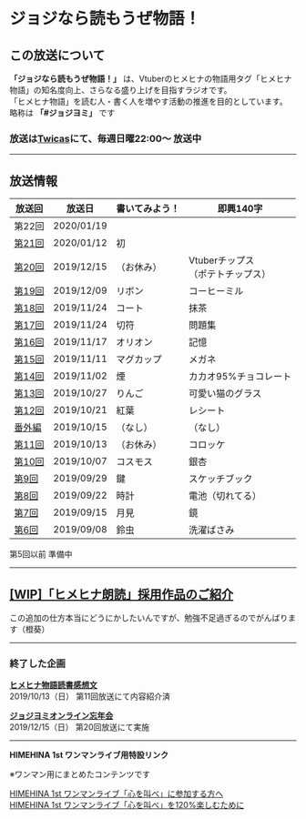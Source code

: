 # ジョジなら読もうぜ物語！

## この放送について

**「ジョジなら読もうぜ物語！」** は、Vtuberのヒメヒナの物語用タグ「ヒメヒナ物語」の知名度向上、さらなる盛り上げを目指すラジオです。  
「ヒメヒナ物語」を読む人・書く人を増やす活動の推進を目的としています。  
略称は **「#ジョジヨミ」** です

### 放送は[Twicas](https://twitcasting.tv/hmhnstory_radio)にて、**毎週日曜22:00～** 放送中
---
## 放送情報

|放送回|放送日|書いてみよう！|即興140字|
|---|---|---|---|
|第22回|2020/01/19|||
|[第21回](/castlog/castlog21.md)|2020/01/12 |初||
|[第20回](https://twitcasting.tv/hmhnstory_radio/movie/583090536)|2019/12/15|（お休み）|Vtuberチップス<br>（ポテトチップス）|
|[第19回](/castlog/castlog19.md)|2019/12/09|リボン|コーヒーミル|
|[第18回](/castlog/castlog18.md)|2019/11/24|コート|抹茶|
|[第17回](/castlog/castlog17.md)|2019/11/24|切符|問題集|
|[第16回](/castlog/castlog16.md)|2019/11/17|オリオン|記憶|
|[第15回](/castlog/castlog15.md)|2019/11/11|マグカップ|メガネ|
|[第14回](/castlog/castlog14.md)|2019/11/02|煙|カカオ95%チョコレート|
|[第13回](/castlog/castlog13.md)|2019/10/27|りんご|可愛い猫のグラス|
|[第12回](/castlog/castlog12.md)|2019/10/21|紅葉|レシート|
|[番外編](/castlog/castlogex01.md)|2019/10/15|（なし）|（なし）|
|[第11回](/castlog/castlog11.md)|2019/10/13|（お休み）|コロッケ|
|[第10回](/castlog/castlog10.md)|2019/10/07|コスモス|銀杏|
|[第9回](/castlog/castlog9.md)|2019/09/29|鍵|スケッチブック|
|[第8回](/castlog/castlog8.md)|2019/09/22|時計|電池（切れてる）|
|[第7回](/castlog/castlog7.md)|2019/09/15|月見|鏡|
|[第6回](/castlog/castlog6.md)|2019/09/08|鈴虫|洗濯ばさみ|

第5回以前 準備中

---
## [[WIP]「ヒメヒナ朗読」採用作品のご紹介](./roudoku.md)
この追加の仕方本当にどうにかしたいんですが、勉強不足過ぎるのでがんばります（橙葵）

---
### 終了した企画

**[ヒメヒナ物語読書感想文](./kansou.md)**  
2019/10/13（日） 第11回放送にて内容紹介済

**[ジョジヨミオンライン忘年会](./bounen_2019.md)**  
2019/12/15（日） 第20回放送にて実施

---
**HIMEHINA 1st ワンマンライブ用特設リンク**

※ワンマン用にまとめたコンテンツです

[HIMEHINA 1st ワンマンライブ「心を叫べ」に参加する方へ](./advice.md)  
[HIMEHINA 1st ワンマンライブ「心を叫べ」を120%楽しむために](./oneman.md)

